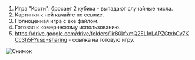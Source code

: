 1. Игра "Кости": бросает 2 кубика - выпадают случайные числа.
2. Картинки к ней качайте по ссылке.
3. Полноценная игра с exe файлом.
4. Готовая к комерческому использованию.
5. https://drive.google.com/drive/folders/1ir80kfxmQ2EL1nLAPZGtxbCy7KCc3h5F?usp=sharing     -   ссылка на готовую игру.



![Снимок](https://user-images.githubusercontent.com/101042799/170982191-34f87346-8b2e-42a1-9b6a-59e6a359c343.PNG)
